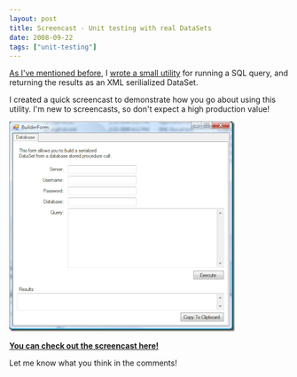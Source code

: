 ```yaml
---
layout: post
title: Screencast - Unit testing with real DataSets
date: 2008-09-22
tags: ["unit-testing"]
---
```


[As I've mentioned before](http://www.ytechie.com/2008/04/net-xml-dataset-generator-from-a-sql-query.html), I [wrote a small utility](http://code.google.com/p/queryxmldataset/) for running a SQL query, and returning the results as an XML serilialized DataSet.

I created a quick screencast to demonstrate how you go about using this utility. I'm new to screencasts, so don't expect a high production value!

[![image](image2.png)](http://s3.ytechie.com/screencasts/QueryXmlDataSet-Screencast/QueryXmlDataSet-Screencast.htm) 

**[You can check out the screencast here!](http://s3.ytechie.com/screencasts/QueryXmlDataSet-Screencast/QueryXmlDataSet-Screencast.htm)**

Let me know what you think in the comments!